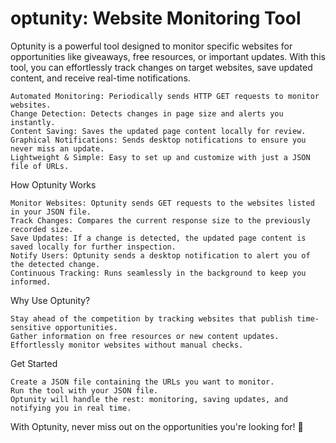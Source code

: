 # optunity: Website Monitoring Tool

Optunity is a powerful tool designed to monitor specific websites for opportunities like giveaways, free resources, or important updates. With this tool, you can effortlessly track changes on target websites, save updated content, and receive real-time notifications.

    Automated Monitoring: Periodically sends HTTP GET requests to monitor websites.
    Change Detection: Detects changes in page size and alerts you instantly.
    Content Saving: Saves the updated page content locally for review.
    Graphical Notifications: Sends desktop notifications to ensure you never miss an update.
    Lightweight & Simple: Easy to set up and customize with just a JSON file of URLs.

How Optunity Works

    Monitor Websites: Optunity sends GET requests to the websites listed in your JSON file.
    Track Changes: Compares the current response size to the previously recorded size.
    Save Updates: If a change is detected, the updated page content is saved locally for further inspection.
    Notify Users: Optunity sends a desktop notification to alert you of the detected change.
    Continuous Tracking: Runs seamlessly in the background to keep you informed.

Why Use Optunity?

    Stay ahead of the competition by tracking websites that publish time-sensitive opportunities.
    Gather information on free resources or new content updates.
    Effortlessly monitor websites without manual checks.

Get Started

    Create a JSON file containing the URLs you want to monitor.
    Run the tool with your JSON file.
    Optunity will handle the rest: monitoring, saving updates, and notifying you in real time.

With Optunity, never miss out on the opportunities you're looking for! 🎯
